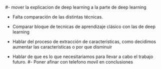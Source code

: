 #- mover la explicacion de deep learning a la parte de deep learning
- Falta comparación de las distintas técnicas.
- Comparar bloque de tecnicas de aprendizaje clásico con las de deep learning
- Hablar del proceso de extracción de características, como decidimos
aumentar las características o por que disminuir

- Hablar de que es lo que necesitariamos para llevar a cabo el trabajo
futuro.
#- Poner afinar con telefono movil en conclusiones
